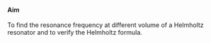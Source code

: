 

#### Aim

To find the resonance frequency at different volume of a Helmholtz resonator and to verify the Helmholtz formula.